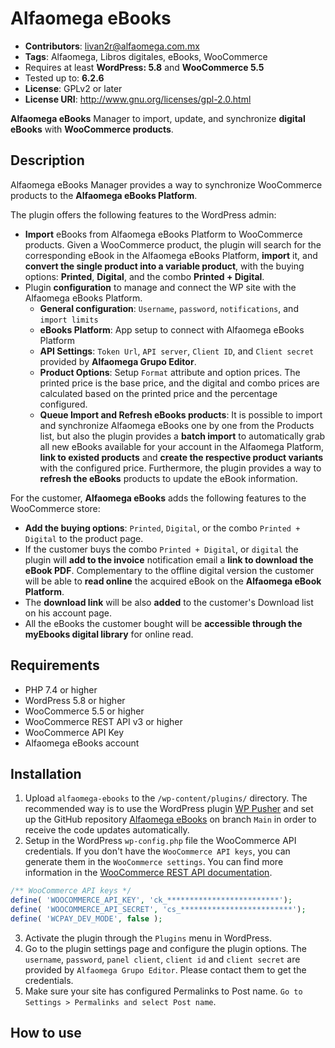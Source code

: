 # Alfaomega eBooks
- **Contributors**: livan2r@alfaomega.com.mx
- **Tags**: Alfaomega, Libros digitales, eBooks, WooCommerce
- Requires at least **WordPress: 5.8** and **WooCommerce 5.5**
- Tested up to: **6.2.6**
- **License**: GPLv2 or later
- **License URI**: http://www.gnu.org/licenses/gpl-2.0.html

**Alfaomega eBooks** Manager to import, update, and synchronize **digital eBooks** with **WooCommerce products**.

##  Description

Alfaomega eBooks Manager provides a way to synchronize WooCommerce products to the **Alfaomega eBooks Platform**.

The plugin offers the following features to the WordPress admin:
- **Import** eBooks from Alfaomega eBooks Platform to WooCommerce products. Given a WooCommerce product, the plugin will search for the corresponding eBook in the Alfaomega eBooks Platform, **import** it, and **convert the single product into a variable product**, with the buying options: **Printed**, **Digital**, and the combo **Printed + Digital**.
- Plugin **configuration** to manage and connect the WP site with the Alfaomega eBooks Platform.
  - **General configuration**: `Username`, `password`, `notifications`, and `import limits`
  - **eBooks Platform**: App setup to connect with Alfaomega eBooks Platform
  - **API Settings**: `Token Url`, `API server`, `Client ID`, and `Client secret` provided by **Alfaomega Grupo Editor**.
  - **Product Options**: Setup `Format` attribute and option prices. The printed price is the base price, and the digital and combo prices are calculated based on the printed price and the percentage configured.
  - **Queue Import and Refresh eBooks products**: It is possible to import and synchronize Alfaomega eBooks one by one from the Products list, but also the plugin provides a **batch import** to automatically grab all new eBooks available for your account in the Alfaomega Platform, **link to existed products** and **create the respective product variants** with the configured price. Furthermore, the plugin provides a way to **refresh the eBooks** products to update the eBook information.

For the customer, **Alfaomega eBooks** adds the following features to the WooCommerce store:
- **Add the buying options**: `Printed`, `Digital`, or the combo `Printed + Digital` to the product page.
- If the customer buys the combo `Printed + Digital`, or `digital` the plugin will **add to the invoice** notification email a **link to download the eBook PDF**. Complementary to the offline digital version the customer will be able to **read online** the acquired eBook on the **Alfaomega eBook Platform**.
- The **download link** will be also **added** to the customer's Download list on his account page.
- All the eBooks the customer bought will be **accessible through the myEbooks digital library** for online read.

##  Requirements
- PHP 7.4 or higher
- WordPress 5.8 or higher
- WooCommerce 5.5 or higher
- WooCommerce REST API v3 or higher
- WooCommerce API Key
- Alfaomega eBooks account

##  Installation

1. Upload `alfaomega-ebooks` to the `/wp-content/plugins/` directory. The recommended way is to use the WordPress plugin [WP Pusher](https://wppusher.com/) and set up the GitHub repository [Alfaomega eBooks](https://github.com/AlfaomegaGrupoEditor/alfaomega-ebooks) on branch `Main` in order to receive the code updates automatically.
2. Setup in the WordPress `wp-config.php` file the WooCommerce API credentials. If you don't have the `WooCommerce API keys`, you can generate them in the `WooCommerce settings`. You can find more information in the [WooCommerce REST API documentation](https://woocommerce.github.io/woocommerce-rest-api-docs/#authentication).
```PHP
/** WooCommerce API keys */
define( 'WOOCOMMERCE_API_KEY', 'ck_*************************');
define( 'WOOCOMMERCE_API_SECRET', 'cs_*************************');
define( 'WCPAY_DEV_MODE', false );
```
3. Activate the plugin through the `Plugins` menu in WordPress.
4. Go to the plugin settings page and configure the plugin options. The `username`, `password`, `panel client`, `client id` and `client secret` are provided by `Alfaomega Grupo Editor`. Please contact them to get the credentials. 
5. Make sure your site has configured Permalinks to Post name. `Go to Settings > Permalinks and select Post name`.

## How to use
